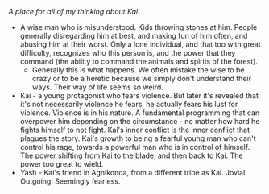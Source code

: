 *A place for all of my thinking about Kai.*

- A wise man who is misunderstood. Kids throwing stones at him. People generally disregarding him at best, and making fun of him often, and abusing him at their worst. Only a lone individual, and that too with great difficulty, recognizes who this person is, and the power that they command (the ability to command the animals and spirits of the forest).
	- Generally this is what happens. We often mistake the wise to be crazy or to be a heretic because we simply don't understand their ways. Their way of life seems so weird.
- Kai - a young protagonist who fears violence. But later it's revealed that it's not necessarily violence he fears, he actually fears his lust for violence. Violence is in his nature. A fundamental programming that can overpower him depending on the circumstance - no matter how hard he fights himself to not fight. Kai's inner conflict is the inner conflict that plagues the story. Kai's growth to being a fearful young man who can't control his rage, towards a powerful man who is in control of himself. The power shifting from Kai to the blade, and then back to Kai. The power too great to wield.
- Yash - Kai's friend in Agnikonda, from a different tribe as Kai. Jovial. Outgoing. Seemingly fearless.